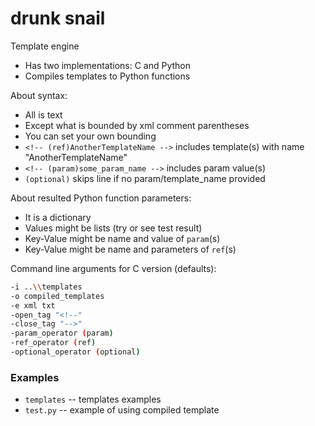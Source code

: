 # drunk snail

Template engine

* Has two implementations: C and Python
* Compiles templates to Python functions

About syntax:

* All is text
* Except what is bounded by xml comment parentheses
* You can set your own bounding
* `<!-- (ref)AnotherTemplateName -->` includes template(s) with name "AnotherTemplateName"
* `<!-- (param)some_param_name -->` includes param value(s)
* `(optional)` skips line if no param/template_name provided

About resulted Python function parameters:

* It is a dictionary
* Values might be lists (try or see test result)
* Key-Value might be name and value of `param`(s)
* Key-Value might be name and parameters of `ref`(s)

Command line arguments for C version (defaults):

```bash
-i ..\\templates
-o compiled_templates
-e xml txt
-open_tag "<!--"
-close_tag "-->"
-param_operator (param)
-ref_operator (ref)
-optional_operator (optional)
```

### Examples

* `templates` -- templates examples
* `test.py` -- example of using compiled template